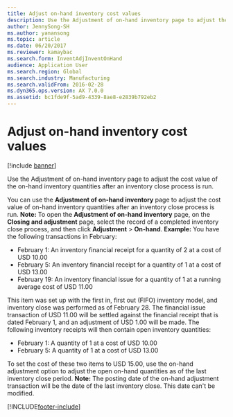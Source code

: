 ```yaml
---
title: Adjust on-hand inventory cost values
description: Use the Adjustment of on-hand inventory page to adjust the cost value of the on-hand inventory quantities after an inventory close process is run.
author: JennySong-SH
ms.author: yanansong
ms.topic: article
ms.date: 06/20/2017
ms.reviewer: kamaybac
ms.search.form: InventAdjInventOnHand
audience: Application User
ms.search.region: Global
ms.search.industry: Manufacturing
ms.search.validFrom: 2016-02-28
ms.dyn365.ops.version: AX 7.0.0
ms.assetid: bc1fde9f-5ad9-4339-8ae8-e2839b792eb2
---
```


# Adjust on-hand inventory cost values

[!include [banner](../includes/banner.md)]

Use the Adjustment of on-hand inventory page to adjust the cost value of the on-hand inventory quantities after an inventory close process is run.

You can use the **Adjustment of on-hand inventory** page to adjust the cost value of on-hand inventory quantities after an inventory close process is run. **Note:** To open the **Adjustment of on-hand inventory** page, on the **Closing and adjustment** page, select the record of a completed inventory close process, and then click **Adjustment** &gt; **On-hand**. **Example:** You have the following transactions in February:

-   February 1: An inventory financial receipt for a quantity of 2 at a cost of USD 10.00
-   February 5: An inventory financial receipt for a quantity of 1 at a cost of USD 13.00
-   February 19: An inventory financial issue for a quantity of 1 at a running average cost of USD 11.00

This item was set up with the first in, first out (FIFO) inventory model, and inventory close was performed as of February 28. The financial issue transaction of USD 11.00 will be settled against the financial receipt that is dated February 1, and an adjustment of USD 1.00 will be made. The following inventory receipts will then contain open inventory quantities:

-   February 1: A quantity of 1 at a cost of USD 10.00
-   February 5: A quantity of 1 at a cost of USD 13.00

To set the cost of these two items to USD 15.00, use the on-hand adjustment option to adjust the open on-hand quantities as of the last inventory close period. **Note:** The posting date of the on-hand adjustment transaction will be the date of the last inventory close. This date can't be modified.


[!INCLUDE[footer-include](../../includes/footer-banner.md)]